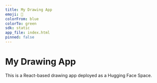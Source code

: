 ```yaml
---
title: My Drawing App
emoji: 🎨
colorFrom: blue
colorTo: green
sdk: static
app_file: index.html
pinned: false
---
```


# My Drawing App

This is a React-based drawing app deployed as a Hugging Face Space.